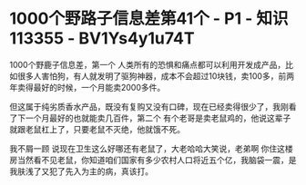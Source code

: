 # 1000个野路子信息差第41个 - P1 - 知识113355 - BV1Ys4y1u74T

1000个野鹿子信息差，第一个 人类所有的恐惧和痛点都可以利用开发成产品，比如很多人害怕狗，有人就发明了驱狗神器，成本不会超过10块钱，卖100多，前两年卖得最好的时候，一个月能卖2000多件。

但这属于纯劣质香水产品，既没有复购又没有口碑，现在已经卖得很少了，我刚看了下一个月最好的也就能卖几百件，第二个 有个老哥是卖老鼠鸡的，他说这辈子就跟老鼠杠上了，只要老鼠不灭绝，他就饿不死。

我不屑一顾 说现在卫生这么好哪还有老鼠了，大老哈哈大笑说，老弟啊 你住这楼房当然看不见老鼠，你知道咱们国家有多少农村人口将近五个亿，我脑袋一震，是我肤浅了又犯了先入为主的病，真该打。

